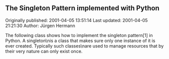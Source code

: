 ## The Singleton Pattern implemented with Python

Originally published: 2001-04-05 13:51:14
Last updated: 2001-04-05 21:21:30
Author: Jürgen Hermann

The following class shows how to implement the singleton pattern[1] in Python. A singleton\nis a class that makes sure only one instance of it is ever created. Typically such classes\nare used to manage resources that by their very nature can only exist once.